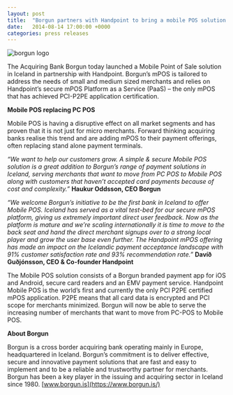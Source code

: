 ```yaml
---
layout: post
title:  "Borgun partners with Handpoint to bring a mobile POS solution to market in Iceland"
date:   2014-08-14 17:00:00 +0000
categories: press releases
---
```


<img class="ui medium centered image" src="https://handpoint.imgix.net/web/images/logos/borgun-logo-color.png?auto=compress" alt="borgun logo">

The Acquiring Bank Borgun today launched a Mobile Point of Sale solution in Iceland in partnership with Handpoint. Borgun’s mPOS is tailored to address the needs of small and medium sized merchants and relies on Handpoint’s secure mPOS Platform as a Service (PaaS) – the only mPOS that has achieved PCI-P2PE application certification.

**Mobile POS replacing PC POS**

Mobile POS is having a disruptive effect on all market segments and has proven that it is not just for micro merchants. Forward thinking acquiring banks realise this trend and are adding mPOS to their payment offerings, often replacing stand alone payment terminals.

*“We want to help our customers grow. A simple & secure Mobile POS solution is a great addition to Borgun’s range of payment solutions in Iceland, serving merchants that want to move from PC POS to Mobile POS along with customers that haven’t accepted card payments because of cost and complexity.”*  **Haukur Oddsson, CEO Borgun**

*“We welcome Borgun’s initiative to be the first bank in Iceland to offer Mobile POS. Iceland has served as a vital test-bed for our secure mPOS platform, giving us extremely important direct user feedback. Now as the platform is mature and we’re scaling internationally it is time to move to the back seat and hand the direct merchant signups over to a strong local player and grow the user base even further. The Handpoint mPOS offering has made an impact on the Icelandic payment acceptance landscape with 91% customer satisfaction rate and 93% recommendation rate.”* **Davíð Guðjónsson, CEO & Co-founder Handpoint**

The Mobile POS solution consists of a Borgun branded payment app for iOS and Android, secure card readers and an EMV payment service. Handpoint Mobile POS is the world’s first and currently the only PCI P2PE certified mPOS application. P2PE means that all card data is encrypted and PCI scope for merchants minimized. Borgun will now be able to serve the increasing number of merchants that want to move from PC-POS to Mobile POS.

**About Borgun**

Borgun is a cross border acquiring bank operating mainly in Europe, headquartered in Iceland. Borgun’s commitment is to deliver effective, secure and innovative payment solutions that are fast and easy to implement and to be a reliable and trustworthy partner for merchants. Borgun has been a key player in the issuing and acquiring sector in Iceland since 1980. [www.borgun.is](https://www.borgun.is/)
